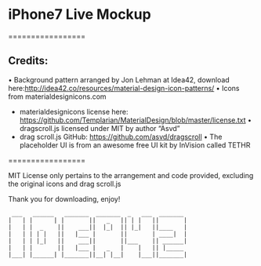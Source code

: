 # iPhone7 Live Mockup

=================

## Credits:

• Background pattern arranged by Jon Lehman at Idea42, download here:http://idea42.co/resources/material-design-icon-patterns/
• Icons from materialdesignicons.com
  - materialdesignicons license here: https://github.com/Templarian/MaterialDesign/blob/master/license.txt
• dragscroll.js licensed under MIT by author “Asvd”
  - drag scroll.js GitHub: https://github.com/asvd/dragscroll
• The placeholder UI is from an awesome free UI kit by InVision called TETHR

=================

MIT License only pertains to the arrangement and code provided, excluding the original icons and drag scroll.js



Thank you for downloading, enjoy!

```
 ___   ______   _______  _______  _   ___  _______ 
|   | |      | |       ||   _   || | |   ||       |
|   | |  _    ||    ___||  |_|  || |_|   ||____   |
|   | | | |   ||   |___ |       ||       | ____|  |
|   | | |_|   ||    ___||       ||___    || ______|
|   | |       ||   |___ |   _   |    |   || |_____ 
|___| |______| |_______||__| |__|    |___||_______|

```

